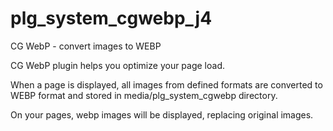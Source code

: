# plg_system_cgwebp_j4
CG WebP - convert images to WEBP

CG WebP plugin helps you optimize your page load.

When a page is displayed, all images from defined formats are converted to WEBP format and stored in media/plg_system_cgwebp directory.

On your pages, webp images will be displayed, replacing original images.
